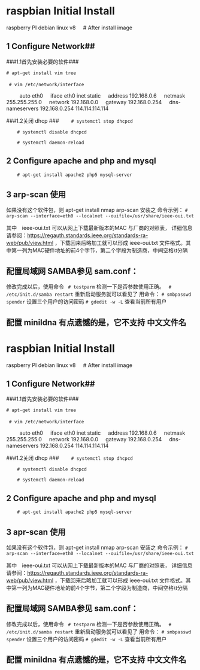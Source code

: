 # raspbian Initial Install #
raspberry PI debian linux v8
    # After install image
## 1 Configure Network##
###1.1首先安装必要的软件###

`# apt-get install vim tree`

` # vim /etc/network/interface` 

    
    auto eth0
    iface eth0 inet static
    address 192.168.0.6
    netmask 255.255.255.0
    network 192.168.0.0
    gateway 192.168.0.254
    dns-nameservers 192.168.0.254 114.114.114.114
    

###1.2关闭 dhcp ###
`    # systemctl stop dhcpcd`

`    # systemctl disable dhcpcd`

`    # systemctl daemon-reload`

## 2 Configure apache and php and mysql ##
`    # apt-get install apache2 php5 mysql-server`


## 3 arp-scan 使用 ##
如果没有这个软件包，则 apt-get install nmap arp-scan 安装之
命令示例：
`# arp-scan --interface=eth0 --localnet --ouifile=/usr/share/ieee-oui.txt`

其中　ieee-oui.txt 可以从网上下载最新版本的MAC 与厂商的对照表， 详细信息请参阅：https://regauth.standards.ieee.org/standards-ra-web/pub/view.html ，下载回来后略加工就可以形成 ieee-oui.txt 文件格式。其中第一列为MAC硬件地址的前4个字节，第二个字段为制造商，中间空格\t分隔

## 配置局域网 SAMBA参见 sam.conf： ##


修改完成以后，使用命令 ` # testparm` 检测一下是否参数使用正确。 ` # /etc/init.d/samba restart` 重新启动服务就可以看见了
用命令： `# smbpasswd spender` 设置三个用户的访问密码
`# gdedit -w -L` 查看当前所有用户

## 配置 minildna 有点遗憾的是，它不支持 中文文件名 ##
# raspbian Initial Install #
raspberry PI debian linux v8
    # After install image
## 1 Configure Network##
###1.1首先安装必要的软件###

`# apt-get install vim tree`

` # vim /etc/network/interface` 

    
    auto eth0
    iface eth0 inet static
    address 192.168.0.6
    netmask 255.255.255.0
    network 192.168.0.0
    gateway 192.168.0.254
    dns-nameservers 192.168.0.254 114.114.114.114
    

###1.2关闭 dhcp ###
`    # systemctl stop dhcpcd`

`    # systemctl disable dhcpcd`

`    # systemctl daemon-reload`

## 2 Configure apache and php and mysql ##
`    # apt-get install apache2 php5 mysql-server`


## 3 apr-scan 使用 ##
如果没有这个软件包，则 apt-get install nmap arp-scan 安装之
命令示例：
`# arp-scan --interface=eth0 --localnet --ouifile=/usr/share/ieee-oui.txt`

其中　ieee-oui.txt 可以从网上下载最新版本的MAC 与厂商的对照表， 详细信息请参阅：https://regauth.standards.ieee.org/standards-ra-web/pub/view.html ，下载回来后略加工就可以形成 ieee-oui.txt 文件格式。其中第一列为MAC硬件地址的前4个字节，第二个字段为制造商，中间空格\t分隔

## 配置局域网 SAMBA参见 sam.conf： ##


修改完成以后，使用命令 ` # testparm` 检测一下是否参数使用正确。 ` # /etc/init.d/samba restart` 重新启动服务就可以看见了
用命令： `# smbpasswd spender` 设置三个用户的访问密码
`# gdedit -w -L` 查看当前所有用户

## 配置 minildna 有点遗憾的是，它不支持 中文文件名 ##


